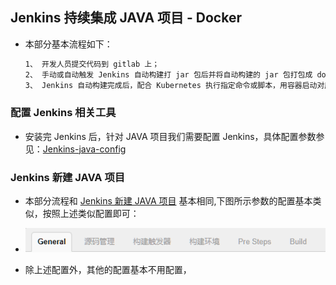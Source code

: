 ## Jenkins 持续集成 JAVA 项目 - Docker

- 本部分基本流程如下：

  ```bash
  1、 开发人员提交代码到 gitlab 上；
  2、 手动或自动触发 Jenkins 自动构建打 jar 包后并将自动构建的 jar 包打包成 docker 镜像，然后将打包好的 docker 镜像 push 到私有镜像仓库下；
  3、 Jenkins 自动构建完成后，配合 Kubernetes 执行指定命令或脚本，用容器启动对应的镜像来启动对应服务。
  ```

### 配置 Jenkins 相关工具

- 安装完 Jenkins 后，针对 JAVA 项目我们需要配置 Jenkins，具体配置参数参见：[Jenkins-java-config](../Jenkins/jenkins-java-config.md)


### Jenkins 新建 JAVA 项目
- 本部分流程和 [ Jenkins 新建 JAVA 项目](ci-java-war-project-config.md) 基本相同,下图所示参数的配置基本类似，按照上述类似配置即可：

- ![jenkins-docker-a](../images/jenkins-docker-a.png "jenkins-docker-project")

- 除上述配置外，其他的配置基本不用配置，